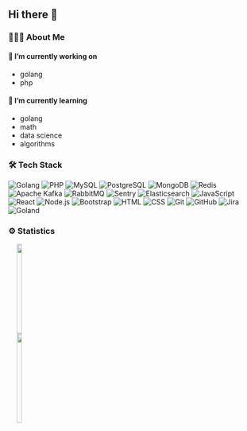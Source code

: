 ## Hi there 👋

### 👨🏻‍💻 About Me
#### 🔭 I’m currently working on
* golang
* php

#### 🌱 I’m currently learning
* golang
* math
* data science
* algorithms

### 🛠 Tech Stack
![Golang](https://img.shields.io/badge/-Go-373f50?style=flat&logo=go)
![PHP](https://img.shields.io/badge/-PHP-373f50?style=flat&logo=php)
![MySQL](https://img.shields.io/badge/-MySQL-373f50?style=flat&logo=mysql&logoColor=FFFFFF)
![PostgreSQL](https://img.shields.io/badge/-PostgreSQL-373f50?style=flat&logo=PostgreSQL&logoColor)
![MongoDB](https://img.shields.io/badge/-MongoDB-373f50?style=flat&logo=MongoDB)
![Redis](https://img.shields.io/badge/-Redis-373f50?style=flat&logo=Redis)
![Apache Kafka](https://img.shields.io/badge/-Apache%20Kafka-373f50?style=flat&logo=apacheKafka)
![RabbitMQ](https://img.shields.io/badge/-RabbitMQ-373f50?style=flat&logo=RabbitMQ)
![Sentry](https://img.shields.io/badge/-Sentry-373f50?style=flat&logo=sentry)
![Elasticsearch](https://img.shields.io/badge/-Elasticsearch-373f50?style=flat&logo=elasticsearch)
![JavaScript](https://img.shields.io/badge/-JavaScript-373f50?style=flat&logo=javascript)
![React](https://img.shields.io/badge/-React-373f50?style=flat&logo=react)
![Node.js](https://img.shields.io/badge/-Node.js-373f50?style=flat&logo=node.js)
![Bootstrap](https://img.shields.io/badge/-Bootstrap-373f50?style=flat&logo=bootstrap&logoColor=563D7C)
![HTML](https://img.shields.io/badge/-HTML-373f50?style=flat&logo=HTML5)
![CSS](https://img.shields.io/badge/-CSS-373f50?style=flat&logo=CSS3&logoColor=1572B6)
![Git](https://img.shields.io/badge/-Git-373f50?style=flat&logo=git)
![GitHub](https://img.shields.io/badge/-GitHub-373f50?style=flat&logo=github)
![Jira](https://img.shields.io/badge/-Jira-373f50?style=flat&logo=jira&logoColor=007ACC)
![Goland](https://img.shields.io/badge/-Goland-373f50?style=flat&logo=goland&logoColor=007ACC)

### ⚙️ Statistics
<a style="text-decoration:none !important; display:inline-block;text-align: center; margin: 0; padding: 0" href="https://github.com/vfunin">
  <img width="49%" height="180em" src="https://github-readme-stats.vercel.app/api?username=vfunin&show_icons=true&border_color=fff&hide_border=true&theme=algolia&title_color=d0dfff&bg_color=373f50&include_all_commits=true&count_private=true&custom_title=My Github Statistics"/>
  <img width="49%" height="180em" src="https://github-readme-stats.vercel.app/api/top-langs/?username=vfunin&layout=compact&hide_border=true&title_color=d0dfff&bg_color=373f50&langs_count=8&theme=algolia"/>
</a>
